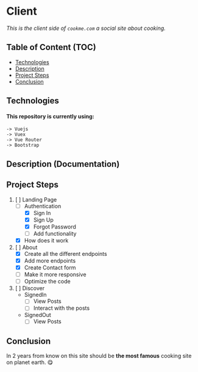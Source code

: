 # Client

*This is the client side of `cookme.com` a social site about cooking.*

## Table of Content (TOC)

- [Technologies](#technologies)
- [Description](#description-documentation)
- [Project Steps](#project-steps)
- [Conclusion](#conclusion)

## Technologies

#### This repository is currently using:
    -> Vuejs
    -> Vuex
    -> Vue Router
    -> Bootstrap

## Description (Documentation)

## Project Steps

1. [ ] Landing Page
    - [ ] Authentication
        - [x] Sign In
        - [x] Sign Up
        - [x] Forgot Password
        - [ ] Add functionality
    - [x] How does it work
2. [ ] About
    - [x] Create all the different endpoints
    - [x] Add more endpoints
    - [x] Create Contact form
    - [ ] Make it more responsive
    - [ ] Optimize the code
3. [ ] Discover
    -  SignedIn
        - [ ] View Posts
        - [ ] Interact with the posts
    - SignedOut
        - [ ] View Posts

## Conclusion

In 2 years from know on this site should be **the most famous** cooking site on planet earth. 😋
